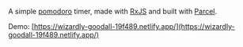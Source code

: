 A simple [pomodoro](https://en.wikipedia.org/wiki/Pomodoro_Technique) timer, made with [RxJS](https://rxjs-dev.firebaseapp.com/guide/overview) and built with [Parcel](https://parceljs.org/).

Demo: [https://wizardly-goodall-19f489.netlify.app/](https://wizardly-goodall-19f489.netlify.app/)
